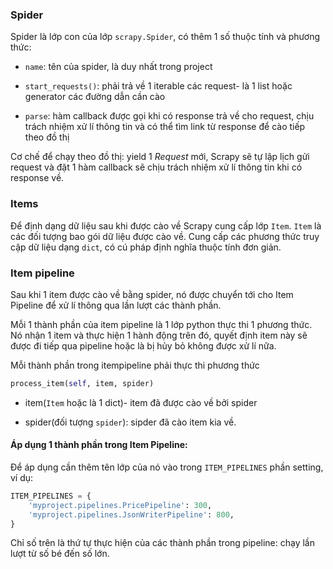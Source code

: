 ### Spider

Spider là lớp con của lớp ```scrapy.Spider```, có thêm 1 số thuộc tính và phương thức:

- ```name```: tên của spider, là duy nhất trong project

- ```start_requests()```: phải trả về 1 iterable các request- là 1 list hoặc generator các đường dẫn cần cào

- ```parse```: hàm callback được gọi khi có response trả về cho request, chịu trách nhiệm xử lí thông tin và có thể tìm link từ response để cào tiếp theo đồ thị

Cơ chế để chạy theo đồ thị: yield 1 <i>Request</i> mới, Scrapy sẽ tự lập lịch gửi request và đặt 1 hàm callback sẽ chịu trách nhiệm xử lí thông tin khi có response về.

### Items

Để định dạng dữ liệu sau khi được cào về Scrapy cung cấp lớp ```Item```. ```Item``` là các đối tượng bao gói dữ liệu được cào về. Cung cấp các phương thức truy cập dữ liệu dạng ```dict```, có cú pháp định nghĩa thuộc tính đơn giản.

### Item pipeline

Sau khi 1 item được cào về bằng spider, nó được chuyển tới cho Item Pipeline để xử lí thông qua lần lượt các thành phần. 

Mỗi 1 thành phần của item pipeline là 1 lớp python thực thi 1 phương thức. Nó nhận 1 item và thực hiện 1 hành động trên đó, quyết định item này sẽ được đi tiếp qua pipeline hoặc là bị hủy bỏ không được xử lí nữa.

Mỗi thành phần trong itempipeline phải thực thi phương thức 

```python
process_item(self, item, spider)
```

- item(```Item``` hoặc là 1 dict)- item đã được cào về bởi spider

- spider(đối tượng ```spider```): sipder đã cào item kia về.

#### Áp dụng 1 thành phần trong Item Pipeline:

Để áp dụng cần thêm tên lớp của nó vào trong ```ITEM_PIPELINES``` phần setting, ví dụ:

```python
ITEM_PIPELINES = {
    'myproject.pipelines.PricePipeline': 300,
    'myproject.pipelines.JsonWriterPipeline': 800,
}
```

Chỉ số trên là thứ tự thực hiện của các thành phần trong pipeline: chạy lần lượt từ số bé đến số lớn.

